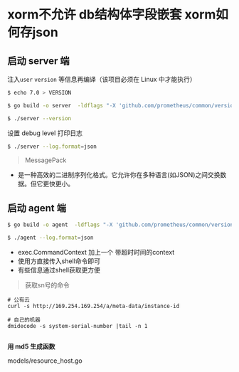 # xorm不允许 db结构体字段嵌套 xorm如何存json

## 启动 server 端

注入`user` `version` 等信息再编译（该项目必须在 Linux 中才能执行）

```sh
$ echo 7.0 > VERSION
```

```sh
$ go build -o server  -ldflags "-X 'github.com/prometheus/common/version.BuildUser=root@n9e'  -X 'github.com/prometheus/common/version.BuildDate=`date`' -X 'github.com/prometheus/common/version.Version=`cat VERSION`'" modules/server/server.go
```

```sh
$ ./server --version
```

设置 debug level 打印日志

```sh
$ ./server --log.format=json
```

> MessagePack

- 是一种高效的二进制序列化格式。它允许你在多种语言(如JSON)之间交换数据。但它更快更小。

## 启动 agent 端

```sh
$ go build -o agent  -ldflags "-X 'github.com/prometheus/common/version.BuildUser=root@n9e'  -X 'github.com/prometheus/common/version.BuildDate=`date`' -X 'github.com/prometheus/common/version.Version=`cat VERSION`'" modules/agent/agent.go
```

```sh
$ ./agent --log.format=json
```



- exec.CommandContext 加上一个 带超时时间的context
- 使用方直接传入shell命令即可
- 有些信息通过shell获取更方便

> 获取sn号的命令

```shell
# 公有云
curl -s http://169.254.169.254/a/meta-data/instance-id

# 自己的机器
dmidecode -s system-serial-number |tail -n 1


```

**用 md5 生成函数**

models/resource_host.go
